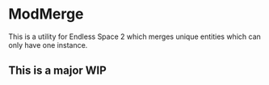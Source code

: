 # **ModMerge**

This is a utility for Endless Space 2 which merges unique entities which can only have one instance.

## **This is a major WIP**